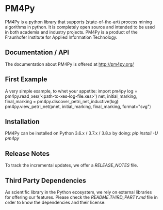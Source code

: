 # PM4Py
PM4Py is a python library that supports (state-of-the-art) process mining algorithms in python. It is completely open source and intended to be used in both academia and industry projects.
PM4Py is a product of the Fraunhofer Institute for Applied Information Technology.

## Documentation / API
The documentation about PM4Py is offered at http://pm4py.org/

## First Example
A very simple example, to whet your appetite:
import pm4py
log = pm4py.read_xes('<path-to-xes-log-file.xes>')
net, initial_marking, final_marking = pm4py.discover_petri_net_inductive(log)
pm4py.view_petri_net(pnet, initial_marking, final_marking, format="svg")

## Installation
PM4Py can be installed on Python 3.6.x / 3.7.x / 3.8.x by doing:
*pip install -U pm4py*

## Release Notes
To track the incremental updates, we offer a *RELEASE_NOTES* file.

## Third Party Dependencies
As scientific library in the Python ecosystem, we rely on external libraries for offering our features.
Please check the *README.THIRD_PARTY.md* file in order to know the dependencies and their license.

